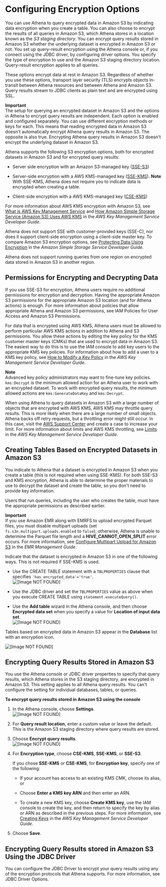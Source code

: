 # Configuring Encryption Options<a name="encryption"></a>

You can use Athena to query encrypted data in Amazon S3 by indicating data encryption when you create a table\. You can also choose to encrypt the results of all queries in Amazon S3, which Athena stores in a location known as the *S3 staging directory*\. You can encrypt query results stored in Amazon S3 whether the underlying dataset is encrypted in Amazon S3 or not\. You set up query\-result encryption using the Athena console or, if you connect using the JDBC driver, by configuring driver options\. You specify the type of encryption to use and the Amazon S3 staging directory location\. Query\-result encryption applies to all queries\.

These options encrypt data at rest in Amazon S3\. Regardless of whether you use these options, transport layer security \(TLS\) encrypts objects in\-transit between Athena resources and between Athena and Amazon S3\. Query results stream to JDBC clients as plain text and are encrypted using SSL\.

**Important**  
The setup for querying an encrypted dataset in Amazon S3 and the options in Athena to encrypt query results are independent\. Each option is enabled and configured separately\. You can use different encryption methods or keys for each\. This means that reading encrypted data in Amazon S3 doesn't automatically encrypt Athena query results in Amazon S3\. The opposite is also true\. Encrypting Athena query results in Amazon S3 doesn't encrypt the underlying dataset in Amazon S3\.

Athena supports the following S3 encryption options, both for encrypted datasets in Amazon S3 and for encrypted query results:

+ Server side encryption with an Amazon S3\-managed key \([SSE\-S3](http://docs.aws.amazon.com/AmazonS3/latest/dev/UsingServerSideEncryption.html)\)

+ Server\-side encryption with a AWS KMS\-managed key \([SSE\-KMS](http://docs.aws.amazon.com/AmazonS3/latest/dev/UsingKMSEncryption.html)\)\.
**Note**  
With SSE\-KMS, Athena does not require you to indicate data is encrypted when creating a table\.

+ Client\-side encryption with a AWS KMS\-managed key \([CSE\-KMS](http://docs.aws.amazon.com/AmazonS3/latest/dev/UsingClientSideEncryption.html#client-side-encryption-kms-managed-master-key-intro)\)

For more information about AWS KMS encryption with Amazon S3, see [What is AWS Key Management Service](http://docs.aws.amazon.com/kms/latest/developerguide/overview.html) and [How Amazon Simple Storage Service \(Amazon S3\) Uses AWS KMS](http://docs.aws.amazon.com/kms/latest/developerguide/services-s3.html) in the *AWS Key Management Service Developer Guide*\.

Athena does not support SSE with customer\-provided keys \(SSE\-C\), nor does it support client\-side encryption using a client\-side master key\. To compare Amazon S3 encryption options, see [Protecting Data Using Encryption](http://docs.aws.amazon.com/AmazonS3/latest/dev/UsingEncryption.html) in the *Amazon Simple Storage Service Developer Guide*\.

Athena does not support running queries from one region on encrypted data stored in Amazon S3 in another region\.

## Permissions for Encrypting and Decrypting Data<a name="permissions-for-encrypting-and-decrypting-data"></a>

If you use SSE\-S3 for encryption, Athena users require no additional permissions for encryption and decryption\. Having the appropriate Amazon S3 permissions for the appropriate Amazon S3 location \(and for Athena actions\) is enough\. For more information about policies that allow appropriate Athena and Amazon S3 permissions, see IAM Policies for User Access and Amazon S3 Permissions\.

For data that is encrypted using AWS KMS, Athena users must be allowed to perform particular AWS KMS actions in addition to Athena and S3 permissions\. You allow these actions by editing the key policy for the KMS customer master keys \(CMKs\) that are used to encrypt data in Amazon S3\. The easiest way to do this is to use the IAM console to add key users to the appropriate KMS key policies\. For information about how to add a user to a KMS key policy, see [How to Modify a Key Policy](http://docs.aws.amazon.com/kms/latest/developerguide/key-policy-modifying.html#key-policy-modifying-how-to-console-default-view) in the *AWS Key Management Service Developer Guide*\.

**Note**  
Advanced key policy administrators may want to fine\-tune key policies\. `kms:Decrypt` is the minimum allowed action for an Athena user to work with an encrypted dataset\. To work with encrypted query results, the minimum allowed actions are `kms:GenerateDataKey` and `kms:Decrypt`\.

When using Athena to query datasets in Amazon S3 with a large number of objects that are encrypted with AWS KMS, AWS KMS may throttle query results\. This is more likely when there are a large number of small objects\. Athena backs off retry requests, but a throttling error might still occur\. In this case, visit the [AWS Support Center](https://console.aws.amazon.com/support/home) and create a case to increase your limit\. For more information about limits and AWS KMS throttling, see [Limits](http://docs.aws.amazon.com/kms/latest/developerguide/limits.html#requests-per-second) in the *AWS Key Management Service Developer Guide*\.

## Creating Tables Based on Encrypted Datasets in Amazon S3<a name="creating-tables-based-on-encrypted-datasets-in-s3"></a>

You indicate to Athena that a dataset is encrypted in Amazon S3 when you create a table \(this is not required when using SSE\-KMS\)\. For both SSE\-S3 and KMS encryption, Athena is able to determine the proper materials to use to decrypt the dataset and create the table, so you don't need to provide key information\.

Users that run queries, including the user who creates the table, must have the appropriate permissions as described earlier\.

**Important**  
If you use Amazon EMR along with EMRFS to upload encrypted Parquet files, you must disable multipart uploads \(set `fs.s3n.multipart.uploads.enabled` to `false`\); otherwise, Athena is unable to determine the Parquet file length and a **HIVE\_CANNOT\_OPEN\_SPLIT** error occurs\. For more information, see [Configure Multipart Upload for Amazon S3](http://docs.aws.amazon.com/emr/latest/ManagementGuide/emr-plan-upload-s3.html#Config_Multipart) in the *EMR Management Guide*\.

Indicate that the dataset is encrypted in Amazon S3 in one of the following ways\. This is not required if SSE\-KMS is used\.

+ Use the CREATE TABLE statement with a `TBLPROPERTIES` clause that specifies `'has_encrypted_data'='true'`\.  
![\[Image NOT FOUND\]](http://docs.aws.amazon.com/athena/latest/ug/images/encrypt_has_encrypted.png)

+ Use the JDBC driver and set the `TBLPROPERTIES` value as above when you execute CREATE TABLE using `statement.executeQuery()`\.

+ Use the **Add table** wizard in the Athena console, and then choose **Encrypted data set** when you specify a value for **Location of input data set**\.  
![\[Image NOT FOUND\]](http://docs.aws.amazon.com/athena/latest/ug/images/encrypt_has_encrypted_console.png)

Tables based on encrypted data in Amazon S3 appear in the **Database** list with an encryption icon\.

![\[Image NOT FOUND\]](http://docs.aws.amazon.com/athena/latest/ug/images/encrypted_table_icon.png)

## Encrypting Query Results Stored in Amazon S3<a name="encrypting-query-results-stored-in-s3"></a>

You use the Athena console or JDBC driver properties to specify that query results, which Athena stores in the S3 staging directory, are encrypted in Amazon S3\. This setting applies to all Athena query results\. You can't configure the setting for individual databases, tables, or queries\.

**To encrypt query results stored in Amazon S3 using the console**

1. In the Athena console, choose **Settings**\.  
![\[Image NOT FOUND\]](http://docs.aws.amazon.com/athena/latest/ug/images/settings.png)

1. For **Query result location**, enter a custom value or leave the default\. This is the Amazon S3 staging directory where query results are stored\.

1. Choose **Encrypt query results**\.  
![\[Image NOT FOUND\]](http://docs.aws.amazon.com/athena/latest/ug/images/encrypt_query_results.png)

1. For **Encryption type**, choose **CSE\-KMS**, **SSE\-KMS**, or **SSE\-S3**\.

   If you chose **SSE\-KMS** or **CSE\-KMS**, for **Encryption key**, specify one of the following:

   + If your account has access to an existing KMS CMK, choose its alias, or

   + Choose **Enter a KMS key ARN** and then enter an ARN\.

   + To create a new KMS key, choose **Create KMS key**, use the IAM console to create the key, and then return to specify the key by alias or ARN as described in the previous steps\. For more information, see [Creating Keys](http://docs.aws.amazon.com/kms/latest/developerguide/create-keys.html) in the *AWS Key Management Service Developer Guide*\.

1. Choose **Save**\.

## Encrypting Query Results stored in Amazon S3 Using the JDBC Driver<a name="jdbc-encryption"></a>

You can configure the JDBC Driver to encrypt your query results using any of the encryption protocols that Athena supports\. For more information, see JDBC Driver Options\.